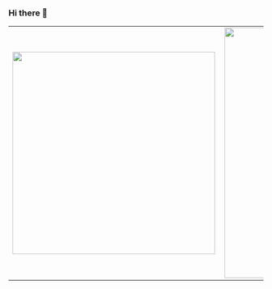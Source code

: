 ### Hi there 👋

<center>
<table>
  <tr>
      <td><img width="400px" align="left" src="https://github-readme-stats.vercel.app/api/top-langs/?username=MatGitTommy&hide=css,html&layout=compact" /></td>
      <td><img width="495px" align="left" src="https://github-readme-stats.vercel.app/api?username=MatGitTommy&theme=default&count_private=true&show_icons=true" /></td>
  </tr>   
</table>
</center>

